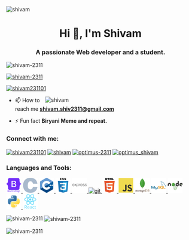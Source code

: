<div>
<img  width: 100%; height: 200px; src="https://source.unsplash.com/1600x400/?internet" alt="shivam" />
  </div>
<h1 align="center">Hi 👋, I'm Shivam</h1>
<h3 align="center">A passionate Web developer and a student.</h3>

<p align="left"> <img src="https://komarev.com/ghpvc/?username=shivam-2311&label=Profile%20views&color=0e75b6&style=flat" alt="shivam-2311" /> </p>

<p align="left"> <a href="https://github.com/ryo-ma/github-profile-trophy"><img src="https://github-profile-trophy.vercel.app/?username=shivam-2311" alt="shivam-2311" /></a> </p>

<p align="left"> <a href="https://twitter.com/shivam231101" target="blank"><img src="https://img.shields.io/twitter/follow/shivam231101?logo=twitter&style=for-the-badge" alt="shivam231101" /></a> </p>
<img align='right' width='400' src="https://source.unsplash.com/1600x900/?coding" alt="shivam" />

- 📫 How to reach me **shivam.shiv2311@gmail.com**

- ⚡ Fun fact **Biryani Meme and repeat.**

<h3 align="left">Connect with me:</h3>
<p align="left">
<a href="https://twitter.com/shivam231101" target="blank"><img align="center" src="https://cdn.jsdelivr.net/npm/simple-icons@3.0.1/icons/twitter.svg" alt="shivam231101" height="30" width="40" /></a>
<a href="https://linkedin.com/in/shivam" target="blank"><img align="center" src="https://cdn.jsdelivr.net/npm/simple-icons@3.0.1/icons/linkedin.svg" alt="shivam" height="30" width="40" /></a>
<a href="https://instagram.com/optimus-2311" target="blank"><img align="center" src="https://cdn.jsdelivr.net/npm/simple-icons@3.0.1/icons/instagram.svg" alt="optimus-2311" height="30" width="40" /></a>
<a href="https://codeforces.com/profile/optimus_shivam" target="blank"><img align="center" src="https://cdn.jsdelivr.net/npm/simple-icons@3.0.1/icons/codeforces.svg" alt="optimus_shivam" height="30" width="40" /></a>
</p>

<h3 align="left">Languages and Tools:</h3>
<p align="left"> <a href="https://getbootstrap.com" target="_blank"> <img src="https://raw.githubusercontent.com/devicons/devicon/master/icons/bootstrap/bootstrap-plain-wordmark.svg" alt="bootstrap" width="40" height="40"/> </a> <a href="https://www.cprogramming.com/" target="_blank"> <img src="https://raw.githubusercontent.com/devicons/devicon/master/icons/c/c-original.svg" alt="c" width="40" height="40"/> </a> <a href="https://www.w3schools.com/cpp/" target="_blank"> <img src="https://raw.githubusercontent.com/devicons/devicon/master/icons/cplusplus/cplusplus-original.svg" alt="cplusplus" width="40" height="40"/> </a> <a href="https://www.w3schools.com/css/" target="_blank"> <img src="https://raw.githubusercontent.com/devicons/devicon/master/icons/css3/css3-original-wordmark.svg" alt="css3" width="40" height="40"/> </a> <a href="https://expressjs.com" target="_blank"> <img src="https://raw.githubusercontent.com/devicons/devicon/master/icons/express/express-original-wordmark.svg" alt="express" width="40" height="40"/> </a> <a href="https://git-scm.com/" target="_blank"> <img src="https://www.vectorlogo.zone/logos/git-scm/git-scm-icon.svg" alt="git" width="40" height="40"/> </a> <a href="https://www.w3.org/html/" target="_blank"> <img src="https://raw.githubusercontent.com/devicons/devicon/master/icons/html5/html5-original-wordmark.svg" alt="html5" width="40" height="40"/> </a> <a href="https://developer.mozilla.org/en-US/docs/Web/JavaScript" target="_blank"> <img src="https://raw.githubusercontent.com/devicons/devicon/master/icons/javascript/javascript-original.svg" alt="javascript" width="40" height="40"/> </a> <a href="https://www.mongodb.com/" target="_blank"> <img src="https://raw.githubusercontent.com/devicons/devicon/master/icons/mongodb/mongodb-original-wordmark.svg" alt="mongodb" width="40" height="40"/> </a> <a href="https://www.mysql.com/" target="_blank"> <img src="https://raw.githubusercontent.com/devicons/devicon/master/icons/mysql/mysql-original-wordmark.svg" alt="mysql" width="40" height="40"/> </a> <a href="https://nodejs.org" target="_blank"> <img src="https://raw.githubusercontent.com/devicons/devicon/master/icons/nodejs/nodejs-original-wordmark.svg" alt="nodejs" width="40" height="40"/> </a> <a href="https://www.python.org" target="_blank"> <img src="https://raw.githubusercontent.com/devicons/devicon/master/icons/python/python-original.svg" alt="python" width="40" height="40"/> </a> <a href="https://reactjs.org/" target="_blank"> <img src="https://raw.githubusercontent.com/devicons/devicon/master/icons/react/react-original-wordmark.svg" alt="react" width="40" height="40"/> </a> </p>

<p><img align="left" src="https://github-readme-stats.vercel.app/api/top-langs?username=shivam-2311&show_icons=true&locale=en&layout=compact" alt="shivam-2311" /></p>

<p>&nbsp;<img align="center" src="https://github-readme-stats.vercel.app/api?username=shivam-2311&show_icons=true&locale=en" alt="shivam-2311" /></p>

<p><img align="center" src="https://github-readme-streak-stats.herokuapp.com/?user=shivam-2311&" alt="shivam-2311" /></p>


